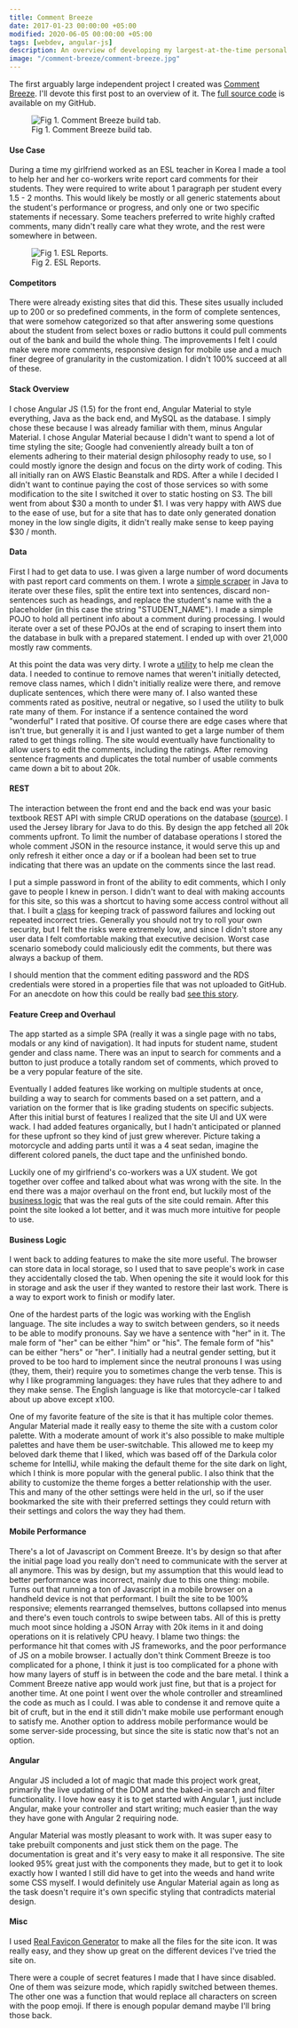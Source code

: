 ```yaml
---
title: Comment Breeze
date: 2017-01-23 00:00:00 +05:00
modified: 2020-06-05 00:00:00 +05:00
tags: [webdev, angular-js]
description: An overview of developing my largest-at-the-time personal project, Comment Breeze
image: "/comment-breeze/comment-breeze.jpg"
---
```


The first arguably large independent project I created was <a href="http://comment-breeze.xyz/" target="_blank">Comment Breeze</a>. I'll devote this first post to an overview of it. The <a href="https://github.com/tkonya/Comment-Breeze" target="_blank">full source code</a> is available on my GitHub.

<figure>
<img src="/assets/img/comment-breeze.jpg" alt="Fig 1. Comment Breeze build tab.">
<figcaption>Fig 1. Comment Breeze build tab.</figcaption>
</figure>

#### Use Case

During a time my girlfriend worked as an ESL teacher in Korea I made a tool to help her and her co-workers write report card comments for their students. They were required to write about 1 paragraph per student every 1.5 - 2 months. This would likely be mostly or all generic statements about the student's performance or progress, and only one or two specific statements if necessary. Some teachers preferred to write highly crafted comments, many didn't really care what they wrote, and the rest were somewhere in between.

<figure>
<img src="/assets/img/esl-reports.jpg" alt="Fig 1. ESL Reports.">
<figcaption>Fig 2. ESL Reports.</figcaption>
</figure>

#### Competitors

There were already existing sites that did this. These sites usually included up to 200 or so predefined comments, in the form of complete sentences, that were somehow categorized so that after answering some questions about the student from select boxes or radio buttons it could pull comments out of the bank and build the whole thing. The improvements I felt I could make were more comments, responsive design for mobile use and a much finer degree of granularity in the customization. I didn't 100% succeed at all of these.

#### Stack Overview

I chose Angular JS (1.5) for the front end, Angular Material to style everything, Java as the back end, and MySQL as the database. I simply chose these because I was already familiar with them, minus Angular Material. I chose Angular Material because I didn't want to spend a lot of time styling the site; Google had conveniently already built a ton of elements adhering to their material design philosophy ready to use, so I could mostly ignore the design and focus on the dirty work of coding. This all initially ran on AWS Elastic Beanstalk and RDS. After a while I decided I didn't want to continue paying the cost of those services so with some modification to the site I switched it over to static hosting on S3. The bill went from about $30 a month to under $1. I was very happy with AWS due to the ease of use, but for a site that has to date only generated donation money in the low single digits, it didn't really make sense to keep paying $30 / month.

#### Data

First I had to get data to use. I was given a large number of word documents with past report card comments on them. I wrote a <a href="https://github.com/tkonya/Comment-Breeze/blob/master/src/com/scraping/CommentFileScraper.java" target="_blank">simple scraper</a> in Java to iterate over these files, split the entire text into sentences, discard non-sentences such as headings, and replace the student's name with the a placeholder (in this case the string "STUDENT_NAME"). I made a simple POJO to hold all pertinent info about a comment during processing. I would iterate over a set of these POJOs at the end of scraping to insert them into the database in bulk with a prepared statement. I ended up with over 21,000 mostly raw comments.

At this point the data was very dirty. I wrote a <a href="https://github.com/tkonya/Comment-Breeze/blob/master/src/com/utilities/CommentUtility.java" target="_blank">utility</a> to help me clean the data. I needed to continue to remove names that weren't initially detected, remove class names, which I didn't initially realize were there, and remove duplicate sentences, which there were many of. I also wanted these comments rated as positive, neutral or negative, so I used the utility to bulk rate many of them. For instance if a sentence contained the word "wonderful" I rated that positive. Of course there are edge cases where that isn't true, but generally it is and I just wanted to get a large number of them rated to get things rolling. The site would eventually have functionality to allow users to edit the comments, including the ratings. After removing sentence fragments and duplicates the total number of usable comments came down a bit to about 20k. 

#### REST 

The interaction between the front end and the back end was your basic textbook REST API with simple CRUD operations on the database (<a href="https://github.com/tkonya/Comment-Breeze/blob/master/src/com/rest/CommentResource.java" target="_blank">source</a>). I used the Jersey library for Java to do this. By design the app fetched all 20k comments upfront. To limit the number of database operations I stored the whole comment JSON in the resource instance, it would serve this up and only refresh it either once a day or if a boolean had been set to true indicating that there was an update on the comments since the last read. 

I put a simple password in front of the ability to edit comments, which I only gave to people I knew in person. I didn't want to deal with making accounts for this site, so this was a shortcut to having some access control without all that. I built a <a href="https://github.com/tkonya/Comment-Breeze/blob/master/src/com/utilities/LockoutHandler.java" target="_blank">class</a> for keeping track of password failures and locking out repeated incorrect tries. Generally you should not try to roll your own security, but I felt the risks were extremely low, and since I didn't store any user data I felt comfortable making that executive decision. Worst case scenario somebody could maliciously edit the comments, but there was always a backup of them.

I should mention that the comment editing password and the RDS credentials were stored in a properties file that was not uploaded to GitHub. For an anecdote on how this could be really bad <a href="http://www.theregister.co.uk/2015/01/06/dev_blunder_shows_github_crawling_with_keyslurping_bots/" target="_blank">see this story</a>.


#### Feature Creep and Overhaul

The app started as a simple SPA (really it was a single page with no tabs, modals or any kind of navigation). It had inputs for student name, student gender and class name. There was an input to search for comments and a button to just produce a totally random set of comments, which proved to be a very popular feature of the site. 

Eventually I added features like working on multiple students at once, building a way to search for comments based on a set pattern, and a variation on the former that is like grading students on specific subjects. After this initial burst of features I realized that the site UI and UX were wack. I had added features organically, but I hadn't anticipated or planned for these upfront so they kind of just grew wherever. Picture taking a motorcycle and adding parts until it was a 4 seat sedan, imagine the different colored panels, the duct tape and the unfinished bondo.  

Luckily one of my girlfriend's co-workers was a UX student. We got together over coffee and talked about what was wrong with the site. In the end there was a major overhaul on the front end, but luckily most of the <a href="https://github.com/tkonya/Comment-Breeze/blob/master/web/js/main.js" target="_blank">business logic</a> that was the real guts of the site could remain. After this point the site looked a lot better, and it was much more intuitive for people to use. 

#### Business Logic

I went back to adding features to make the site more useful. The browser can store data in local storage, so I used that to save people's work in case they accidentally closed the tab. When opening the site it would look for this in storage and ask the user if they wanted to restore their last work. There is a way to export work to finish or modify later. 

One of the hardest parts of the logic was working with the English language. The site includes a way to switch between genders, so it needs to be able to modify pronouns. Say we have a sentence with "her" in it. The male form of "her" can be either "him" or "his". The female form of "his" can be either "hers" or "her". I initially had a neutral gender setting, but it proved to be too hard to implement since the neutral pronouns I was using (they, them, their) require you to sometimes change the verb tense. This is why I like programming languages: they have rules that they adhere to and they make sense. The English language is like that motorcycle-car I talked about up above except x100.

One of my favorite feature of the site is that it has multiple color themes. Angular Material made it really easy to theme the site with a custom color palette. With a moderate amount of work it's also possible to make multiple palettes and have them be user-switchable. This allowed me to keep my beloved dark theme that I liked, which was based off of the Darkula color scheme for IntelliJ, while making the default theme for the site dark on light, which I think is more popular with the general public. I also think that the ability to customize the theme forges a better relationship with the user. This and many of the other settings were held in the url, so if the user bookmarked the site with their preferred settings they could return with their settings and colors the way they had them. 

#### Mobile Performance

There's a lot of Javascript on Comment Breeze. It's by design so that after the initial page load you really don't need to communicate with the server at all anymore. This was by design, but my assumption that this would lead to better performance was incorrect, mainly due to this one thing: mobile. Turns out that running a ton of Javascript in a mobile browser on a handheld device is not that performant. I built the site to be 100% responsive; elements rearranged themselves, buttons collapsed into menus and there's even touch controls to swipe between tabs. All of this is pretty much moot since holding a JSON Array with 20k items in it and doing operations on it is relatively CPU heavy. I blame two things: the performance hit that comes with JS frameworks, and the poor performance of JS on a mobile browser. I actually don't think Comment Breeze is too complicated for a phone, I think it just is too complicated for a phone with how many layers of stuff is in between the code and the bare metal. I think a Comment Breeze native app would work just fine, but that is a project for another time. At one point I went over the whole controller and streamlined the code as much as I could. I was able to condense it and remove quite a bit of cruft, but in the end it still didn't make mobile use performant enough to satisfy me. Another option to address mobile performance would be some server-side processing, but since the site is static now that's not an option. 

#### Angular

Angular JS included a lot of magic that made this project work great, primarily the live updating of the DOM and the baked-in search and filter functionality. I love how easy it is to get started with Angular 1, just include Angular, make your controller and start writing; much easier than the way they have gone with Angular 2 requiring node. 

Angular Material was mostly pleasant to work with. It was super easy to take prebuilt
components and just stick them on the page. The documentation is great and it's very easy to make it all responsive. The site looked 95% great just with the components they made, but to get it to look exactly how I wanted I still did have to get into the weeds and hand write some CSS myself. I would definitely use Angular Material again as long as the task doesn't require it's own specific styling that contradicts material design. 

#### Misc

I used <a href="http://realfavicongenerator.net/" target="_blank">Real Favicon Generator</a> to make all the files for the site icon. It was really easy, and they show up great on the different devices I've tried the site on.

There were a couple of secret features I made that I have since disabled. One of them was seizure mode, which rapidly switched between themes. The other one was a function that would replace all characters on screen with the poop emoji. If there is enough popular demand maybe I'll bring those back. 